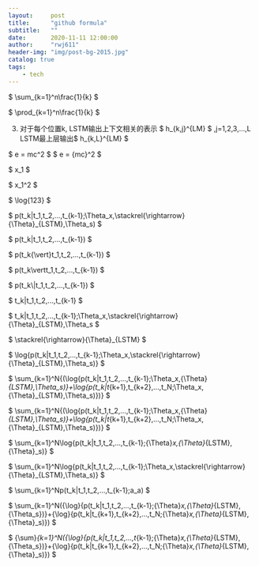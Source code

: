 ```yaml
---
layout:     post
title:      "github formula"
subtitle:   ""
date:       2020-11-11 12:00:00
author:     "rwj611"
header-img: "img/post-bg-2015.jpg"
catalog: true
tags:
    - tech
---
```


<head>
    <script src="https://cdn.mathjax.org/mathjax/latest/MathJax.js?config=TeX-AMS-MML_HTMLorMML" type="text/javascript"></script>
    <script type="text/x-mathjax-config">
        MathJax.Hub.Config({
            tex2jax: {
            skipTags: ['script', 'noscript', 'style', 'textarea', 'pre'],
            inlineMath: [['$','$']]
            }
        });
    </script>
</head>

$ \sum_{k=1}^n\frac{1}{k} $

$ \prod_{k=1}^n\frac{1}{k} $

3. 对于每个位置k, LSTM输出上下文相关的表示
$ h_{k,j}^{LM} $ ,j=1,2,3,...,L LSTM最上层输出$ h_{k,L}^{LM} $

$ e = mc^2 $
$ e = {mc}^2 $

$ x_1 $

$ x_1^2 $

$ \log{123}  $

$ p(t_k|t_1,t_2,...,t_{k-1};\Theta_x,\stackrel{\rightarrow}{\Theta}_{LSTM},\Theta_s) $

$ p(t_k\|t_1,t_2,...,t_{k-1}) $ 

$ p(t_k{\vert}t_1,t_2,...,t_{k-1}) $ 

$ p(t_k\vertt_1,t_2,...,t_{k-1}) $ 

$ p(t_k\\|t_1,t_2,...,t_{k-1}) $ 

$ t_k|t_1,t_2,...,t_{k-1} $

$ t_k|t_1,t_2,...,t_{k-1};\Theta_x,\stackrel{\rightarrow}{\Theta}_{LSTM},\Theta_s $

$ \stackrel{\rightarrow}{\Theta}_{LSTM}  $

$ \log{p(t_k|t_1,t_2,...,t_{k-1};\Theta_x,\stackrel{\rightarrow}{\Theta}_{LSTM},\Theta_s)} $

$ \sum_{k=1}^N{(\log{p(t_k|t_1,t_2,...,t_{k-1};\Theta_x,{\Theta}_{LSTM},\Theta_s)}+\log{p(t_k|t_{k+1},t_{k+2},...,t_N;\Theta_x,{\Theta}_{LSTM},\Theta_s)})}  $

$ \sum_{k=1}^N{(\log{p(t_k\|t_1,t_2,...,t_{k-1};\Theta_x,{\Theta}_{LSTM},\Theta_s)}+\log{p(t_k\|t_{k+1},t_{k+2},...,t_N;\Theta_x,{\Theta}_{LSTM},\Theta_s)})}  $


$ \sum_{k=1}^N\log{p(t_k\|t_1,t_2,...,t_{k-1};{\Theta}_x,{\Theta}_{LSTM},{\Theta}_s)} $

$ \sum_{k=1}^N\log{p(t_k\|t_1,t_2,...,t_{k-1};\Theta_x,\stackrel{\rightarrow}{\Theta}_{LSTM},\Theta_s)} $

$ \sum_{k=1}^Np(t_k\|t_1,t_2,...,t_{k-1};a_a) $

$ \sum_{k=1}^N({\log}{p(t_k|t_1,t_2,...,t_{k-1};{\Theta}_x,{\Theta}_{LSTM},{\Theta_s})}+{\log}{p(t_k|t_{k+1},t_{k+2},...,t_N;{\Theta}_x,{\Theta}_{LSTM},{\Theta}_s)})  $

$ {\sum}_{k=1}^N({\log}{p(t_k\|t_1,t_2,...,t_{k-1};{\Theta}_x,{\Theta}_{LSTM},{\Theta_s})}+{\log}{p(t_k\|t_{k+1},t_{k+2},...,t_N;{\Theta}_x,{\Theta}_{LSTM},{\Theta}_s)})  $
